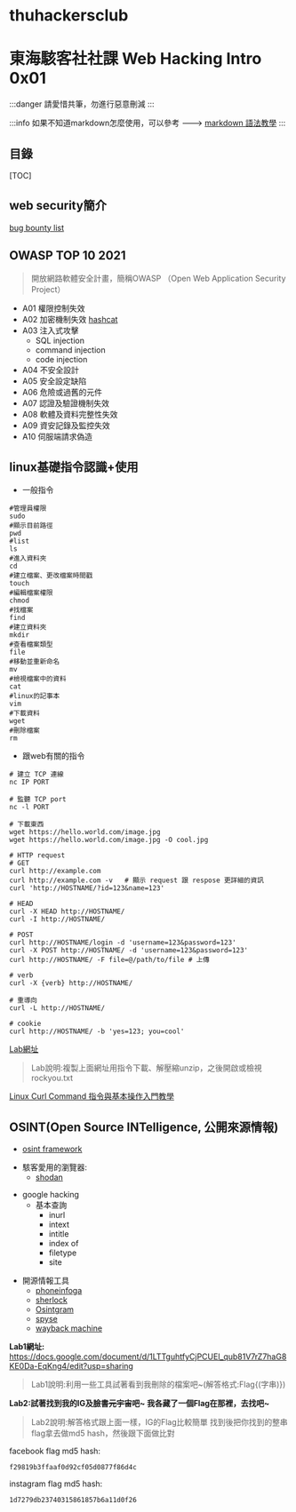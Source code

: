 # thuhackersclub
# 東海駭客社社課 Web Hacking Intro 0x01

:::danger
請愛惜共筆，勿進行惡意刪減
:::

:::info
如果不知道markdown怎麼使用，可以參考 ---> [markdown 語法教學](https://medium.com/@mdzeng/%E5%AF%AB%E4%BD%9C-%E7%AD%86%E8%A8%98%E7%A5%9E%E5%99%A8markdown-%E7%9C%9F%E5%B8%8C%E6%9C%9B%E6%88%91%E5%AD%B8%E7%94%9F%E6%99%82%E6%9C%9F%E5%B0%B1%E6%87%82-26becb160f6e)
:::

## 目錄
[TOC]

## web security簡介

[bug bounty list](https://hackerone.com/bug-bounty-programs)

## OWASP TOP 10 2021
> 開放網路軟體安全計畫，簡稱OWASP （Open Web Application Security Project）

* A01 權限控制失效
* A02 加密機制失效
[hashcat](https://hashcat.net/wiki/doku.php?id=hashcat)
* A03 注入式攻擊
  * SQL injection
  * command injection
  * code injection
* A04 不安全設計
* A05 安全設定缺陷
* A06 危險或過舊的元件
* A07 認證及驗證機制失效
* A08 軟體及資料完整性失效
* A09 資安記錄及監控失效
* A10 伺服端請求偽造

## linux基礎指令認識+使用

- 一般指令
```gherkin=
#管理員權限
sudo
#顯示目前路徑
pwd
#list
ls
#進入資料夾
cd
#建立檔案、更改檔案時間戳
touch
#編輯檔案權限
chmod
#找檔案
find
#建立資料夾
mkdir
#查看檔案類型
file
#移動並重新命名
mv
#檢視檔案中的資料
cat
#linux的記事本
vim
#下載資料
wget
#刪除檔案
rm
``` 
    


- 跟web有關的指令
```gherkin=
# 建立 TCP 連線
nc IP PORT

# 監聽 TCP port
nc -l PORT

# 下載東西
wget https://hello.world.com/image.jpg
wget https://hello.world.com/image.jpg -O cool.jpg

# HTTP request
# GET
curl http://example.com
curl http://example.com -v   # 顯示 request 跟 respose 更詳細的資訊
curl 'http://HOSTNAME/?id=123&name=123'

# HEAD
curl -X HEAD http://HOSTNAME/
curl -I http://HOSTNAME/

# POST
curl http://HOSTNAME/login -d 'username=123&password=123'
curl -X POST http://HOSTNAME/ -d 'username=123&password=123'
curl http://HOSTNAME/ -F file=@/path/to/file # 上傳

# verb
curl -X {verb} http://HOSTNAME/

# 重導向
curl -L http://HOSTNAME/

# cookie
curl http://HOSTNAME/ -b 'yes=123; you=cool'
```

[Lab網址](https://github.com/praetorian-inc/Hob0Rules/archive/refs/heads/master.zip)

> Lab說明:複製上面網址用指令下載、解壓縮unzip，之後開啟或檢視rockyou.txt

[Linux Curl Command 指令與基本操作入門教學](https://blog.techbridge.cc/2019/02/01/linux-curl-command-tutorial/)


## OSINT(Open Source INTelligence, 公開來源情報)

- [osint framework](https://osintframework.com/)

* 駭客愛用的瀏覽器: 
  - [shodan](https://www.shodan.io/)
- google hacking
  - 基本查詢
    - inurl
    - intext
    - intitle
    - index of
    - filetype
    - site
 * 開源情報工具
   - [phoneinfoga](https://github.com/sundowndev/phoneinfoga)
   - [sherlock](https://github.com/sherlock-project/sherlock)
   - [Osintgram](https://github.com/Datalux/Osintgram)
   - [spyse](https://spyse.com/)
   - [wayback machine](https://web.archive.org/)
   
**Lab1網址:**
https://docs.google.com/document/d/1LTTguhtfyCjPCUEl_qub81V7rZ7haG8KE0Da-EqKng4/edit?usp=sharing
> Lab1說明:利用一些工具試著看到我刪除的檔案吧~(解答格式:Flag{(字串)})

**Lab2:試著找到我的IG及臉書~~元宇宙~~吧~ 我各藏了一個Flag在那裡，去找吧~**
> Lab2說明:解答格式跟上面一樣，IG的Flag比較簡單
> 找到後把你找到的整串flag拿去做md5 hash，然後跟下面做比對

facebook flag md5 hash:
```gherkin=
f29819b3ffaaf0d92cf05d0877f86d4c
```

instagram flag md5 hash:
```gherkin=
1d7279db23740315861857b6a11d0f26
```
